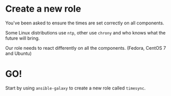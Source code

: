 # Create a new role

You've been asked to ensure the times are set correctly on all components.

Some Linux distributions use `ntp`, other use `chrony` and who knows what the future will bring.

Our role needs to react differently on all the components. (Fedora, CentOS 7 and Ubuntu)

# GO!

Start by using `ansible-galaxy` to create a new role called `timesync`.
